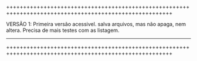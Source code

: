+++++++++++++++++++++++++++++++++++++++++++++++++++++++++++++++++++++++++++++++++++++++++++++++++++++++

VERSÃO 1:
Primeira versão acessivel. salva arquivos, mas não apaga, nem altera.
Precisa de mais testes com as listagem.

*******************************************************************************************************
+++++++++++++++++++++++++++++++++++++++++++++++++++++++++++++++++++++++++++++++++++++++++++++++++++++++
